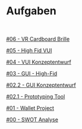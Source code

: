 # Aufgaben

&nbsp;

<a href="https://github.com/milena-sagert/IFD-WiSe20-21/blob/main/06%20-%20VR%20Cardboard%20Brille/06%20-%20VR%20Cardboard%20Brille.md#1-erstellung-des-designs" target="_blank">#06 - VR Cardboard Brille </a> <br>


<a href="https://github.com/milena-sagert/IFD-WiSe20-21/blob/main/05%20-%20High%20Fid%20VUI/5%20-%20High%20Fid%20VUI.md" target="_blank">#05 - High Fid VUI </a> <br>


<a href="https://github.com/milena-sagert/IFD-WiSe20-21/blob/main/04%20-%20VUI/4%20-%20VUI.md" target="_blank">#04 - VUI Konzeptentwurf</a> <br>


<a href="https://github.com/milena-sagert/IFD-WiSe20-21/blob/main/03-GUI%20/03%20-%20GUI.md" target="_blank">#03 - GUI - High-Fid</a> <br>


<a href="https://github.com/milena-sagert/IFD-WiSe20-21/blob/main/02-%20Prototyping-Tool/2.2%20-%20Konzeptentwurf.md" target="_blank">#02.2 - GUI Konzeptentwurf</a> <br>


<a href="https://github.com/milena-sagert/IFD-WiSe20-21/blob/main/02-%20Prototyping-Tool/2.1%20-%20Prototyping%20Tool.md" target="_blank">#02.1 - Prototyping Tool</a> <br>


<a href="01-Wallet-Project/html-template/index.html" target="_blank">#01 - Wallet Project</a> <br>


<a href="https://raw.githubusercontent.com/milena-sagert/IFD-WiSe20-21/main/SWOT%20/SWOT-Analyse.png" target="_blank">#00 - SWOT Analyse</a> <br>

&nbsp;



